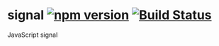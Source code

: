 # signal [![npm version](https://badge.fury.io/js/%40dmail%2Fsignal.svg)](https://badge.fury.io/js/%40dmail%2Fsignal) [![Build Status](https://travis-ci.org/dmail/signal.svg)](http://travis-ci.org/dmail/signal)
JavaScript signal


